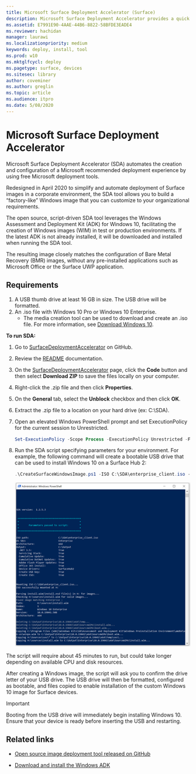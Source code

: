 ```yaml
---
title: Microsoft Surface Deployment Accelerator (Surface)
description: Microsoft Surface Deployment Accelerator provides a quick and simple deployment mechanism for organizations to reimage Surface devices.
ms.assetid: E7991E90-4AAE-44B6-8822-58BFDE3EADE4
ms.reviewer: hachidan
manager: laurawi
ms.localizationpriority: medium
keywords: deploy, install, tool
ms.prod: w10
ms.mktglfcycl: deploy
ms.pagetype: surface, devices
ms.sitesec: library
author: coveminer
ms.author: greglin
ms.topic: article
ms.audience: itpro
ms.date: 5/08/2020
---
```


# Microsoft Surface Deployment Accelerator

Microsoft Surface Deployment Accelerator (SDA) automates the creation and configuration of a Microsoft recommended deployment experience by using free Microsoft deployment tools.

Redesigned in April 2020 to simplify and automate deployment of Surface images in a corporate environment, the 
SDA tool allows you to build a “factory-like” Windows image that you can customize to your organizational requirements.

The open source, script-driven SDA tool leverages the Windows Assessment and Deployment Kit (ADK) for Windows 10, facilitating the creation of Windows images (WIM) in test or production environments. If the latest ADK is not already installed, it will be downloaded and installed when running the SDA tool.

The resulting image closely matches the configuration of Bare Metal Recovery (BMR) images, without any pre-installed applications such as Microsoft Office or the Surface UWP application.

## Requirements

1. A USB thumb drive at least 16 GB in size. The USB drive will be formatted.
2. An .iso file with Windows 10 Pro or Windows 10 Enterprise. 
    - The media creation tool can be used to download and create an .iso file. For more information, see [Download Windows 10](https://www.microsoft.com/software-download/windows10).

**To run SDA:**

1. Go to [SurfaceDeploymentAccelerator](https://github.com/microsoft/SurfaceDeploymentAccelerator) on GitHub. 
2. Review the [README](https://github.com/microsoft/SurfaceDeploymentAccelerator/blob/master/README.md) documentation.
3. On the [SurfaceDeploymentAccelerator](https://github.com/microsoft/SurfaceDeploymentAccelerator) page, click the **Code** button and then select **Download ZIP** to save the files locally on your computer.
4. Right-click the .zip file and then click **Properties**.
5. On the **General** tab, select the **Unblock** checkbox and then click **OK**.
6. Extract the .zip file to a location on your hard drive (ex: C:\SDA).
7. Open an elevated Windows PowerShell prompt and set ExecutionPolicy for the current session to Unrestricted.

    ```powershell
    Set-ExecutionPolicy -Scope Process -ExecutionPolicy Unrestricted -Force
    ```
8. Run the SDA script specifying parameters for your environment. For example, the following command will create a bootable USB drive that can be used to install Windows 10 on a Surface Hub 2:

    ```powershell
    .\CreateSurfaceWindowsImage.ps1 -ISO C:\SDA\enterprise_client.iso -OSSKU Enterprise -DestinationFolder C:\Output -Device SurfaceHub2 -CreateUSB $True
    ```

   ![Running Surface Deployment Accelerator tool](images/sda1.png)

The script will require about 45 minutes to run, but could take longer depending on available CPU and disk resources. 

After creating a Windows image, the script will ask you to confirm the drive letter of your USB drive. The USB drive will then be formatted, configured as bootable, and files copied to enable installation of the custom Windows 10 image for Surface devices.

> [!IMPORTANT]
> Booting from the USB drive will immediately begin installing Windows 10. Ensure that your device is ready before inserting the USB and restarting. 

## Related links

 - [Open source image deployment tool released on GitHub](https://techcommunity.microsoft.com/t5/surface-it-pro-blog/open-source-image-deployment-tool-released-on-github/ba-p/1314115)

 - [Download and install the Windows ADK](https://docs.microsoft.com/windows-hardware/get-started/adk-install)
